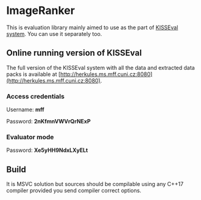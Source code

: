 # ImageRanker
This is evaluation library mainly aimed to use as the part of [KISSEval system](https://gitlab.mff.cuni.cz/mejzlikf/imagerankerapp). You can use it separately too.


## Online running version of KISSEval
The full version of the KISSEval system with all the data and extracted data packs is available at [http://herkules.ms.mff.cuni.cz:8080](http://herkules.ms.mff.cuni.cz:8080).

### Access credentials
Username: **mff**

Password: **2nKfmnVWVrQrNExP**

### Evaluator mode
Password: **Xe5yHH9NdxLXyELt**


## Build
It is MSVC solution but sources should be compilable using any C++17 compiler provided you send compiler correct options.